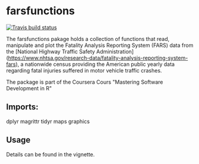 # farsfunctions

<!-- badges: start -->
[![Travis build status](https://travis-ci.org/LauraR09/farsfunctions.svg?branch=master)](https://travis-ci.org/LauraR09/farsfunctions)
<!-- badges: end -->

The farsfunctions pakage holds a collection of functions that read, manipulate and plot the Fatality Analysis 
Reporting System (FARS) data from the [National Highway Traffic Safety Administration] (https://www.nhtsa.gov/research-data/fatality-analysis-reporting-system-fars), 
a nationwide census providing the American public yearly data regarding fatal injuries suffered in motor vehicle traffic crashes.

The package is part of the Coursera Cours "Mastering Software Development in R"

## Imports:
dplyr
magrittr
tidyr
maps
graphics

## Usage
Details can be found in the vignette.
